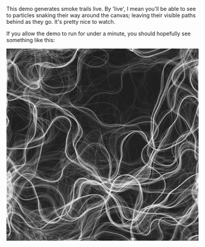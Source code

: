 This demo generates smoke trails live. By 'live', I mean you'll be able to see to particles snaking their way around the canvas; leaving their visible paths behind as they go. It's pretty nice to watch.

If you allow the demo to run for under a minute, you should hopefully see something like this:

![Smoke Trail](screenshots/s00.png)
